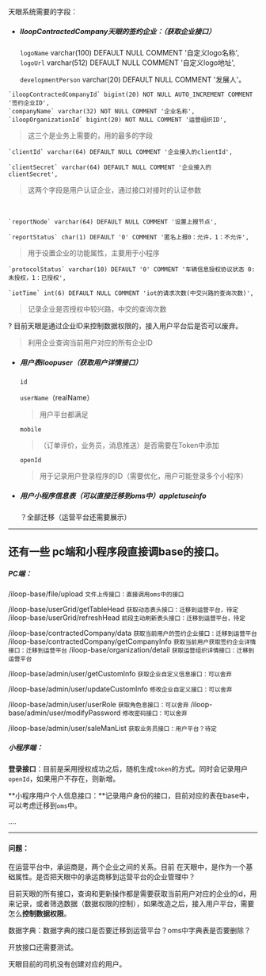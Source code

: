 天眼系统需要的字段：

- ##### IloopContractedCompany天眼的签约企业：（获取企业接口）

  `logoName` varchar(100) DEFAULT NULL COMMENT '自定义logo名称',
  `logoUrl` varchar(512) DEFAULT NULL COMMENT '自定义logo地址',

  `developmentPerson` varchar(20) DEFAULT NULL COMMENT '发展人'。

  

```
`iloopContractedCompanyId` bigint(20) NOT NULL AUTO_INCREMENT COMMENT '签约企业ID',
`companyName` varchar(32) NOT NULL COMMENT '企业名称',
`iloopOrganizationId` bigint(20) NOT NULL COMMENT '运营组织ID',
```

> 这三个是业务上需要的，用的最多的字段

  

```
`clientId` varchar(64) DEFAULT NULL COMMENT '企业接入的clientId', 

`clientSecret` varchar(64) DEFAULT NULL COMMENT '企业接入的clientSecret',
```

> 这两个字段是用户认证企业，通过接口对接时的认证参数

​    

```
`reportNode` varchar(64) DEFAULT NULL COMMENT '设置上报节点',

`reportStatus` char(1) DEFAULT '0' COMMENT '匿名上报0：允许，1：不允许',
```

> 用于设置企业的功能属性，主要用于小程序

  

```
`protocolStatus` varchar(10) DEFAULT '0' COMMENT '车辆信息授权协议状态 0:未授权，1：已授权',

`iotTime` int(6) DEFAULT NULL COMMENT 'iot的请求次数(中交兴路的查询次数)',
```

> 记录企业是否授权中较兴路，中交的查询次数

  

  ?  目前天眼是通过企业ID来控制数据权限的，接入用户平台后是否可以废弃。

> 利用企业查询当前用户对应的所有企业ID

  

- ##### 用户表iloopuser（获取用户详情接口）

  `id`

  `userName`（realName）

  > 用户平台都满足

  

  `mobile`

  > （订单评价，业务员，消息推送）是否需要在Token中添加 

  

  `openId`

  > 用于记录用户登录程序的ID（需要优化，用户可能登录多个小程序）

  

- ##### 用户小程序信息表（可以直接迁移到oms中）appletuseinfo

  ？全部迁移（运营平台还需要展示）



------

## 还有一些 pc端和小程序段直接调base的接口。

##### PC端：

/iloop-base/file/upload     `文件上传接口：直接调用oms中的接口`

/iloop-base/userGrid/getTableHead    `获取动态表头接口：迁移到运营平台，待定`
/iloop-base/userGrid/refreshHead   `前段主动刷新表头接口：迁移到运营平台，待定`

/iloop-base/contractedCompany/data    `获取当前用户的签约企业接口：迁移到运营平台`
/iloop-base/contractedCompany/getCompanyInfo     `获取当前用户获取签约企业详情接口：迁移到运营平台`
/iloop-base/organization/detail     `获取运营组织详情接口：迁移到运营平台`

/iloop-base/admin/user/getCustomInfo    `获取企业自定义信息接口：可以舍弃` 

/iloop-base/admin/user/updateCustomInfo     `修改企业自定义接口：可以舍弃`

/iloop-base/admin/user/userRole     `获取角色息接口：可以舍弃`
/iloop-base/admin/user/modifyPassword     `修改密码接口：可以舍弃`

/iloop-base/admin/user/saleManList     `获取业务员接口：用户平台？待定`



##### 小程序端：

**登录接口**：目前是采用授权成功之后，随机生成`token`的方式。同时会记录用户`openId`，如果用户不存在，则新增。

**小程序用户个人信息接口：**记录用户身份的接口，目前对应的表在base中，可以考虑迁移到`oms`中。



....



------

#### 问题：

在运营平台中，承运商是，两个企业之间的关系。目前 在天眼中，是作为一个基础属性。是否把天眼中的承运商移到运营平台的企业管理中？



目前天眼的所有接口，查询和更新操作都是需要获取当前用户对应的企业的id，用来记录，或者筛选数据（数据权限的控制），如果改造之后，接入用户平台，需要怎么**控制数据权限**。



数据字典：数据字典的接口是否要迁移到运营平台？oms中字典表是否要删除？



开放接口还需要测试。

天眼目前的司机没有创建对应的用户。

